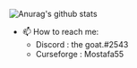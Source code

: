 ![Anurag's github stats](https://github-readme-stats.vercel.app/api?username=anuraghazra&show_icons=true&theme=merko)

- 📫 How to reach me:
  - Discord : the goat.#2543
  - Curseforge : Mostafa55

<!--
**MostafaSabry55/MostafaSabry55** is a ✨ _special_ ✨ repository because its `README.md` (this file) appears on your GitHub profile.

Here are some ideas to get you started:

- 🔭 I’m currently working on ...
- 🌱 I’m currently learning ...
- 👯 I’m looking to collaborate on ...
- 🤔 I’m looking for help with ...
- 💬 Ask me about ...
- 📫 How to reach me: ...
- 😄 Pronouns: ...
- ⚡ Fun fact: ...
-->

